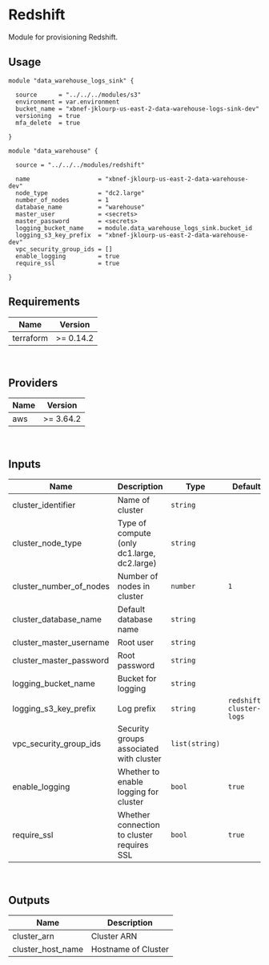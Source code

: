 # Redshift
Module for provisioning Redshift.

## Usage

```
module "data_warehouse_logs_sink" {

  source      = "../../../modules/s3"
  environment = var.environment
  bucket_name = "xbnef-jklourp-us-east-2-data-warehouse-logs-sink-dev"
  versioning  = true
  mfa_delete  = true

}

module "data_warehouse" {

  source = "../../../modules/redshift"

  name                   = "xbnef-jklourp-us-east-2-data-warehouse-dev"
  node_type              = "dc2.large"
  number_of_nodes        = 1
  database_name          = "warehouse"
  master_user            = <secrets>
  master_password        = <secrets>
  logging_bucket_name    = module.data_warehouse_logs_sink.bucket_id
  logging_s3_key_prefix  = "xbnef-jklourp-us-east-2-data-warehouse-dev"
  vpc_security_group_ids = []
  enable_logging         = true
  require_ssl            = true

}
```

## Requirements

| Name | Version |
|------|---------|
| terraform | >= 0.14.2 |
<br />

## Providers

| Name | Version |
|------|---------|
| aws | >= 3.64.2 |
<br />

## Inputs

| Name | Description | Type | Default | Required |
|------|-------------|------|---------|:--------:|
| cluster_identifier | Name of cluster | `string` |  | yes |
| cluster_node_type | Type of compute (only dc1.large, dc2.large) | `string` |  | yes |
| cluster_number_of_nodes | Number of nodes in cluster | `number` | `1` | no |
| cluster_database_name | Default database name | `string` |  | yes |
| cluster_master_username | Root user | `string` |  | yes |
| cluster_master_password | Root password | `string` |  | yes |
| logging_bucket_name | Bucket for logging | `string` | | yes |
| logging_s3_key_prefix | Log prefix | `string` | `redshift-cluster-logs` | no |
| vpc_security_group_ids | Security groups associated with cluster | `list(string)` |  | yes |
| enable_logging | Whether to enable logging for cluster | `bool` | `true` | no |
| require_ssl | Whether connection to cluster requires SSL | `bool` | `true` | no |
<br />

## Outputs

| Name | Description |
|------|-------------|
| cluster_arn | Cluster ARN |
| cluster_host_name | Hostname of Cluster |

<br />
